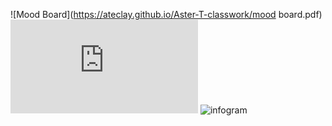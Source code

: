 
![Mood Board](https://ateclay.github.io/Aster-T-classwork/mood board.pdf)
![Feedback Script](https://ateclay.github.io/Aster-T-classwork/SCRIPT.pdf)
![infogram](https://ateclay.github.io/Aster-T-classwork/aFFORDABILITY.png)

